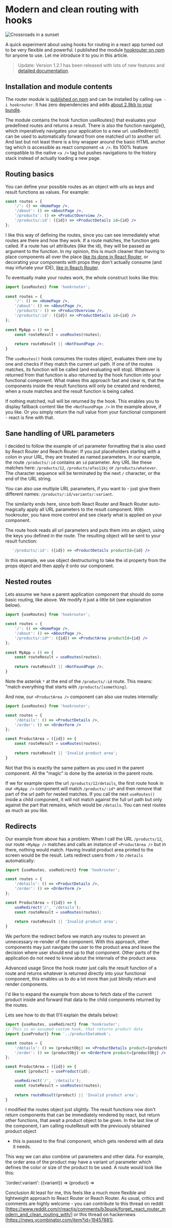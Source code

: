 # Modern and clean routing with hooks

![Crossroads in a sunset](./header.jpg)

A quick experiment about using hooks for routing in a react app turned out to be
very flexible and powerful. I published the module [hookrouter on npm](https://www.npmjs.com/package/hookrouter) for anyone
to use. Let me introduce it to you in this article.

> Update:  Version 1.2.1  has been released with lots of new features and [detailed documentation](https://github.com/Paratron/hookrouter/blob/master/src-docs/pages/en/README.md).

## Installation and module contents
The router module is [published on npm](https://www.npmjs.com/package/hookrouter) 
and can be installed by calling `npm -i hookrouter`. It has zero dependencies and
adds [about 2.9kb to your bundle](https://bundlephobia.com/result?p=hookrouter@1.0.0-beta).

The module contains the hook function useRoutes()  that evaluates your
predefined routes and returns a result. There is also the function navigate(),
which imperatively navigates your application to a new url. useRedirect()  can
be used to automatically forward from one matched url to another url. And last
but not least there is a tiny wrapper around the basic HTML anchor tag which is
accessible as react component `<A />`. Its 100% feature compatible to the native 
`<a />` tag but pushes navigations to the history stack instead of actually
loading a new page.

## Routing basics
You can define your possible routes as an object with urls as keys and result
functions as values. For example: 

```jsx harmony
const routes = {
    '/': () => <HomePage />,
    '/about': () => <AboutPage />,
    '/products': () => <ProductOverview />,
    '/products/:id': ({id}) => <ProductDetails id={id} />
};
```

I like this way of defining the routes, since you can see immediately what
routes are there and how they work. If a route matches, the function gets
called. If a route has url attributes (like the id), they will be passed as
argument to the function. In my opinion, this is much cleaner than having to
place <Route />  components all over the place [like its done in React Router](https://reacttraining.com/react-router/web/example/basic),
or decorating your components with props they don't actually consume (and may infuriate your IDE),
[like in Reach Router](https://reach.tech/router/example/basic).

To eventually make your routes work, the whole construct looks like this:

```jsx harmony
import {useRoutes} from 'hookrouter';
 
const routes = {
    '/': () => <HomePage />,
    '/about': () => <AboutPage />,
    '/products': () => <ProductOverview />,
    '/products/:id': ({id}) => <ProductDetails id={id} />
};
    
const MyApp = () => {
    const routeResult = useRoutes(routes);
    
    return routeResult || <NotFoundPage />;
}
```

The `useRoutes()` hook consumes the routes object, evaluates them one by one and
checks if they match the current url path. If one of the routes matches, its
function will be called (and evaluating will stop). Whatever is returned from
that function is also returned by the hook function into your functional
component. What makes this approach fast and clear is, that the components
inside the result functions will only be created and rendered, when a route
matches and the result function is being called.

If nothing matched, null  will be returned by the hook. This enables you to
display fallback content like the `<NotFoundPage />`  in the example above, if you
like. Or you simply return the null  value from your functional component -
react is fine with that.

## Sane handling of URL parameters
I decided to follow the example of url parameter formatting that is also used by
React Router and Reach Router: If you put placeholders starting with a colon in
your URL, they are treated as named parameters. In our example, the route 
`/products/:id` contains an `id` parameter. Any URL like these matches here: 
`/products/12`, `/products/afas11kj` or `/products/whatever`. The character sequence
will be terminated by the next `/` character, or the end of the URL string.

You can also use multiple URL parameters, if you want to - just give them
different names: `/products/:id/variants/:variant`.

The similarity ends here, since both React Router and Reach Router auto-magically
apply all URL parameters to the result component. With hookrouter, you have more
control and see clearly what is applied on your component.

The route hook reads all url parameters and puts them into an object, using the
keys you defined in the route. The resulting object will be sent to your result
function:

```jsx harmony
   '/products/:id': ({id}) => <ProductDetails productId={id} />
```

In this example, we use object destructuring to take the id  property from the
props object and then apply it onto our component.

## Nested routes
Lets assume we have a parent application component that should do some basic
routing, like above. We modify it just a little bit (see explanation below).

```jsx harmony
import {useRoutes} from 'hookrouter';
 
const routes = {
    '/': () => <HomePage />,
    '/about': () => <AboutPage />,
    '/products/:id*': ({id}) => <ProductArea productId={id} />
};
    
const MyApp = () => {
    const routeResult = useRoutes(routes);
    
    return routeResult || <NotFoundPage />;
}
```

Note the asterisk `*` at the end of the `/products/:id`  route. This means: "match
everything that starts with `/products/[something]`.

And now, our `<ProductArea />` component can also use routes internally:

```jsx harmony
import {useRoutes} from 'hookrouter';

const routes = {
    '/details': () => <ProductDetails />,
    '/order': () => <OrderForm />
};

const ProductArea = ({id}) => {
    const routeResult = useRoutes(routes);
    
    return routeResult || 'Invalid product area';
}
```

Not that this is exactly the same pattern as you used in the parent component.
All the "magic" is done by the asterisk in the parent route. 

If we for example open the url `/products/12/details`, the first route hook in our
 `<MyApp />` component will match `/products/:id*` and then remove that part of
the url path for nested matches. If you call the next `useRoutes()` inside a
child component, it will not match against the full url path but only against
the part that remains, which would be `/details`. You can nest routes as much as
you like.

## Redirects
Our example from above has a problem: When I call the URL `/products/12`, our
route `<MyApp />` matches and calls an instance of `<ProductArea />` but in
there, nothing would match. Having Invalid product area  printed to the screen
would be the result. Lets redirect users from `/` to `/details` automatically:

```jsx harmony
import {useRoutes, useRedirect} from 'hookrouter';

const routes = {
    '/details': () => <ProductDetails />,
    '/order': () => <OrderForm />
};

const ProductArea = ({id}) => {
    useRedirect('/', '/details');
    const routeResult = useRoutes(routes);
    
    return routeResult || 'Invalid product area';
}
```

We perform the redirect before we match any routes to prevent an unnecessary
re-render of the <ProductArea />  component. With this approach, other
components may just navigate the user to the product area and leave the decision
where user should end up to that component. Other parts of the application do
not need to know about the internals of the product area.

Advanced usage
Since the hook router just calls the result function of a route and returns
whatever is returned directly into your functional component, this enables us to
do a lot more than just blindly return and render components. 

I'd like to expand the example from above to fetch data of the current product
inside <ProductArea>  and forward that data to the child components returned by
the routes.

Lets see how to do that (I'll explain the details below):

```jsx
import {useRoutes, useRedirect} from 'hookrouter';
// This is an assumed custom hook, that returns product data
import {useProduct} from '../productDataHook';

const routes = {
    '/details': () => (productObj) => <ProductDetails product={productObj} />,
    '/order': () => (productObj) => <OrderForm product={productObj} />
};

const ProductArea = ({id}) => {
    const [product] = useProduct(id);

    useRedirect('/', '/details');
    const routeResult = useRoutes(routes);
    
    return routeResult(product) || 'Invalid product area';
}
```

I modified the routes  object just slightly. The result functions now don't
return components that can be immediately rendered by react, but return other
functions, that await a product  object to be given. In the last line of the
component, I am calling routeResult  with the previously obtained product object
- this is passed to the final component, which gets rendered with all data it
needs.

This way we can also combine url parameters and other data. For example, the
order area of the product may have a variant  url parameter which defines the
color or size of the product to be used. A route would look like this:

'/order/:variant': ({variant}) => (product) => <OrderForm product={product} variant={variant} />


Conclusion
At least for me, this feels like a much more flexible and lightweight approach
to React Router or Reach Router. As usual, critics and comments are highly
welcome - you can contribute to this thread on reddit
[https://www.reddit.com/r/reactjs/comments/b3puok/forget_react_router_modern_and_clean_routing_with/] 
 or this thread on hackernews [https://news.ycombinator.com/item?id=19457881].

